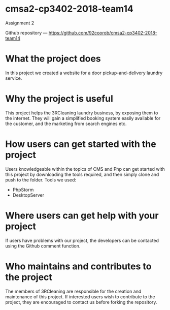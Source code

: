 # cmsa2-cp3402-2018-team14
Assignment 2


Github repository — https://github.com/92coorob/cmsa2-cp3402-2018-team14

# What the project does
In this project we created a website for a door pickup-and-delivery laundry service. 

# Why the project is useful
This project helps the 3RCleaning laundry business, by exposing them to the internet. They will gain a simplified booking system easily available for the customer, and the marketing from search engines etc. 

# How users can get started with the project
Users knowledgeable within the topics of CMS and Php can get started with this project by downloading the tools required, and then simply clone and push to the folder. 
Tools we used: 
- PhpStorm
- DesktopServer

# Where users can get help with your project
If users have problems with our project, the developers can be contacted using the Github comment function. 

# Who maintains and contributes to the project
The members of 3RCleaning are responsible for the creation and maintenance of this project. If interested users wish to contribute to the project, they are encouraged to contact us before forking the repository.

